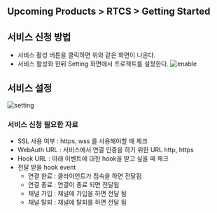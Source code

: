 ## Upcoming Products > RTCS > Getting Started
## 서비스 신청 방법
* 서비스 활성 버튼을 클릭하면 위와 같은 화면이 나온다.
* 서비스 활성화 한뒤 Setting 화면에서 프로젝트를 설정한다.
![enable](http://static.toastoven.net/prod_rtcs/main.png)

## 서비스 설정
![setting](http://static.toastoven.net/prod_rtcs/setting.png)
### 서비스 신청 필요한 자료
* SSL 사용 여부 : https, wss 를 사용해야할 때 체크
* WebAuth URL : 서비스에서 연결 인증을 하기 위한 URL http, https
* Hook URL : 아래 이벤트에 대한 hook을 받고 싶을 때 체크
* 전달 받을 hook event
  * 연결 완료 : 클라이언트가 접속을 하면 전달됨
  * 연결 종료 : 연결이 종료 되면 전달됨
  * 채널 가입 : 채널에 가입을 하면 전달 됨
  * 채널 탈퇴 : 채널에 탈퇴를 하면 전달 됨
